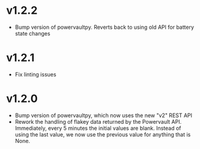 # v1.2.2

- Bump version of powervaultpy. Reverts back to using old API for battery state changes

# v1.2.1

- Fix linting issues

# v1.2.0

- Bump version of powervaultpy, which now uses the new "v2" REST API
- Rework the handling of flakey data returned by the Powervault API. Immediately, every 5 minutes the initial values are blank. Instead of using the last value, we now use the previous value for anything that is None.
